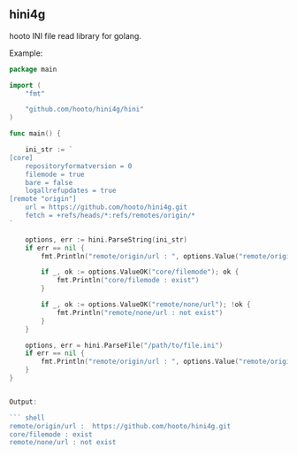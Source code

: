 ## hini4g

hooto INI file read library for golang.

Example:

``` go
package main

import (
	"fmt"

	"github.com/hooto/hini4g/hini"
)

func main() {

	ini_str := `
[core]
	repositoryformatversion = 0
	filemode = true
	bare = false
	logallrefupdates = true
[remote "origin"]
	url = https://github.com/hooto/hini4g.git
	fetch = +refs/heads/*:refs/remotes/origin/*
`

	options, err := hini.ParseString(ini_str)
	if err == nil {
		fmt.Println("remote/origin/url : ", options.Value("remote/origin/url").String())

		if _, ok := options.ValueOK("core/filemode"); ok {
			fmt.Println("core/filemode : exist")
		}

		if _, ok := options.ValueOK("remote/none/url"); !ok {
			fmt.Println("remote/none/url : not exist")
		}
	}

	options, err = hini.ParseFile("/path/to/file.ini")
	if err == nil {
		fmt.Println("remote/origin/url : ", options.Value("remote/origin/url").String())
	}
}


Output:

``` shell
remote/origin/url :  https://github.com/hooto/hini4g.git
core/filemode : exist
remote/none/url : not exist
```
